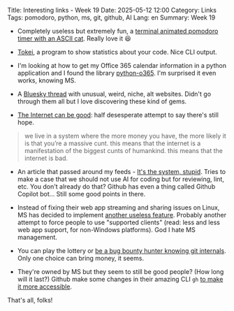 Title: Interesting links - Week 19
Date: 2025-05-12 12:00
Category: Links
Tags: pomodoro, python, ms, git, github, AI
Lang: en
Summary: Week 19

* Completely useless but extremely fun, a [terminal animated pomodoro timer with an ASCII cat](https://github.com/meoowe/blipsy). Really love it 😆

* [Tokei](https://github.com/XAMPPRocky/tokei), a program to show statistics about your code. Nice CLI output.

* I'm looking at how to get my Office 365 calendar information in a python application and I found the library [python-o365](https://github.com/O365/python-o365). I'm surprised it even works, knowing MS.

* A [Bluesky thread](https://bsky.app/profile/jesslynnrose.bsky.social/post/3lonc77bckc2l) with unusual, weird, niche, alt websites. Didn't go through them all but I love discovering these kind of gems.

* [The Internet can be good](https://www.todepond.com/sky/the-internet-can-be-good/): half desesperate attempt to say there's still hope.

> we live in a system where the more money you have, the more likely it is that you’re a massive cunt. this means that the internet is a manifestation of the biggest cunts of humankind. this means that the internet is bad.

* An article that passed around my feeds - [It's the system, stupid](https://codemanship.wordpress.com/2025/05/11/its-the-system-stupid/). Tries to make a case that we should not use AI for coding but for reviewing, lint, etc. You don't already do that? Github has even a thing called Github Copilot bot... Still some good points in there.

* Instead of fixing their web app streaming and sharing issues on Linux, MS has decided to implement [another useless feature](https://www.bleepingcomputer.com/news/microsoft/microsoft-teams-will-soon-block-screen-capture-during-meetings/). Probably another attempt to force people to use "supported clients" (read: less and less web app support, for non-Windows platforms). God I hate MS management.

* You can play the lottery or [be a bug bounty hunter knowing git internals](https://medium.com/@sharon.brizinov/how-i-made-64k-from-deleted-files-a-bug-bounty-story-c5bd3a6f5f9b). Only one choice can bring money, it seems.

* They're owned by MS but they seem to still be good people? (How long will it last?) Github make some changes in their amazing CLI `gh` [to make it more accessible](https://github.blog/engineering/user-experience/building-a-more-accessible-github-cli/).

That's all, folks!
